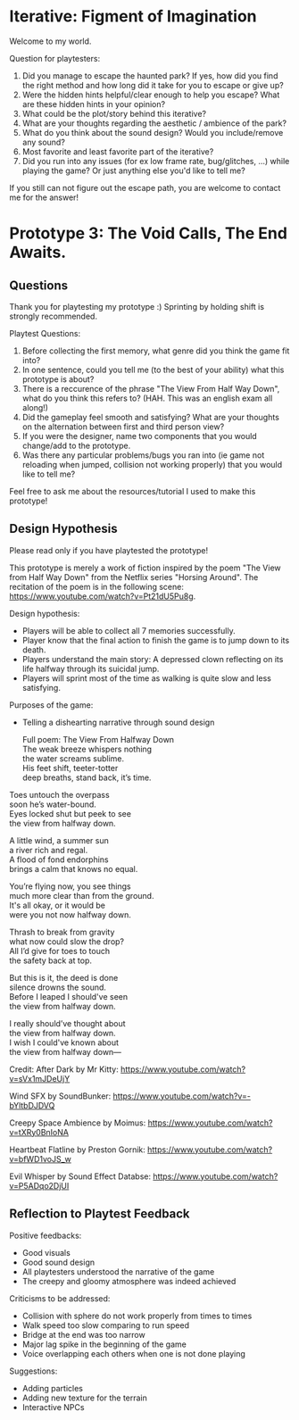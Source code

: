 # Iterative: Figment of Imagination

Welcome to my world. 


Question for playtesters:
1. Did you manage to escape the haunted park? If yes, how did you find the right method and how long did it take for you to escape or give up?
2. Were the hidden hints helpful/clear enough to help you escape? What are these hidden hints in your opinion?
3. What could be the plot/story behind this iterative? 
4. What are your thoughts regarding the aesthetic / ambience of the park? 
5. What do you think about the sound design? Would you include/remove any sound?
6. Most favorite and least favorite part of the iterative?
7. Did you run into any issues (for ex low frame rate, bug/glitches, ...) while playing the game? Or just anything else you'd like to tell me?

If you still can not figure out the escape path, you are welcome to contact me for the answer!


# Prototype 3: The Void Calls, The End Awaits.

## Questions

Thank you for playtesting my prototype :)
 Sprinting by holding shift is strongly recommended.
 
 Playtest Questions:
 1. Before collecting the first memory, what genre did you think the game fit into?
 2.  In one sentence, could you tell me (to the best of your ability) what this prototype is about?
 3. There is a reccurence of the phrase "The View From Half Way Down", what do you think this refers to? (HAH. This was an english exam all along!)
 4. Did the gameplay feel smooth and satisfying? What are your thoughts on the alternation between first and third person view?
 5. If you were the designer, name two components that you would change/add to the prototype.
 6. Was there any particular problems/bugs you ran into (ie game not reloading when jumped, collision not working properly) that you would like to tell me?

 Feel free to ask me about the resources/tutorial I used to make this prototype!
 
 ## Design Hypothesis
 
  Please read only if you have playtested the prototype!  
 
  This prototype is merely a work of fiction inspired by the poem "The View from Half Way Down" from the Netflix series "Horsing Around". The recitation of the poem is in the following scene: https://www.youtube.com/watch?v=Pt21dU5Pu8g.
  
  Design hypothesis:
 -  Players will be able to collect all 7 memories successfully.
 -  Player know that the final action to finish the game is to jump down to its death.
 -  Players understand the main story: A depressed clown reflecting on its life halfway through its suicidal jump.
 -  Players will sprint most of the time as walking is quite slow and less satisfying.

 Purposes of the game:
 - Telling a dishearting narrative through sound design 
 
   Full poem: 
   The View From Halfway Down  
 The weak breeze whispers nothing  
 the water screams sublime.  
 His feet shift, teeter-totter  
 deep breaths, stand back, it’s time.  

 Toes untouch the overpass  
 soon he’s water-bound.  
 Eyes locked shut but peek to see  
 the view from halfway down.  

 A little wind, a summer sun  
 a river rich and regal.  
 A flood of fond endorphins  
 brings a calm that knows no equal.  

 You’re flying now, you see things  
 much more clear than from the ground.  
 It's all okay, or it would be  
 were you not now halfway down.  

 Thrash to break from gravity  
 what now could slow the drop?  
 All I’d give for toes to touch  
 the safety back at top.  

 But this is it, the deed is done  
 silence drowns the sound.  
 Before I leaped I should've seen  
 the view from halfway down.  

 I really should’ve thought about  
 the view from halfway down.  
 I wish I could've known about  
 the view from halfway down—  

  
  Credit:
  After Dark by Mr Kitty:
  https://www.youtube.com/watch?v=sVx1mJDeUjY
  
  Wind SFX by SoundBunker:
  https://www.youtube.com/watch?v=-bYltbDJDVQ
  
  Creepy Space Ambience by Moimus:
  https://www.youtube.com/watch?v=tXRy0BnIoNA
  
  Heartbeat Flatline by Preston Gornik:
  https://www.youtube.com/watch?v=bfWD1voJS_w
  
  Evil Whisper by Sound Effect Databse:
  https://www.youtube.com/watch?v=P5ADqo2DjUI
 
 ## Reflection to Playtest Feedback 
 Positive feedbacks:
- Good visuals 
- Good sound design
- All playtesters understood the narrative of the game
- The creepy and gloomy atmosphere was indeed achieved

Criticisms to be addressed:
- Collision with sphere do not work properly from times to times
- Walk speed too slow comparing to run speed
- Bridge at the end was too narrow
- Major lag spike in the beginning of the game
- Voice overlapping each others when one is not done playing

Suggestions:
- Adding particles 
- Adding new texture for the terrain
- Interactive NPCs

 
